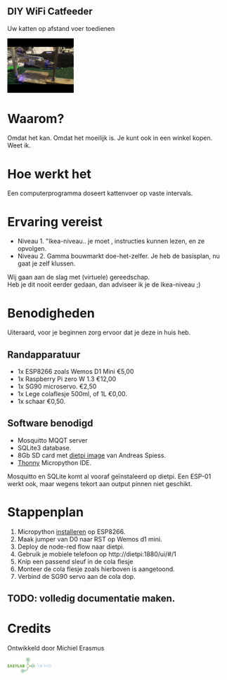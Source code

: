## DIY WiFi Catfeeder
Uw katten op afstand voer toedienen <br>

<img src="https://github.com/pappavis/Easylab4kids_lessen/blob/master/lesmateriaal/082_ESP8266_kattenvoerder/plaatjes/kattenvoerder_anim.gif?raw=true" width="30%" height="30%">

# Waarom?
Omdat het kan. Omdat het moeilijk is. Je kunt ook in een winkel kopen. Weet ik. 

# Hoe werkt het
Een computerprogramma doseert kattenvoer op vaste intervals. 

# Ervaring vereist
 - Niveau 1. "Ikea-niveau.. je moet , instructies kunnen lezen, en ze opvolgen.
 - Niveau 2. Gamma bouwmarkt doe-het-zelfer. Je heb de basisplan, nu gaat je zelf klussen.

Wij gaan aan de slag met (virtuele) gereedschap.  
Heb je dit nooit eerder gedaan, dan adviseer ik je de Ikea-niveau ;)

# Benodigheden
Uiteraard, voor je beginnen zorg ervoor dat je deze in huis heb.

## Randapparatuur
 - 1x ESP8266 zoals Wemos D1 Mini  €5,00
 - 1x Raspberry Pi zero W 1.3  €12,00
 - 1x SG90 microservo. €2,50
 - 1x Lege colaflesje 500ml, of 1L €0,00.
 - 1x schaar €0,50.

## Software benodigd
 - Mosquitto MQQT server
 - SQLite3 database.
 - 8Gb SD card met <a href="http://www.sensorsiot.org/diet-pi-supporting-material-videos-126-and-128/" target="_blank">dietpi image</a> van Andreas Spiess.
 - <a href="https://thonny.org/" target="_blank">Thonny</a> Micropython IDE.

Mosquitto en SQLite komt al vooraf geïnstaleerd op dietpi.
Een ESP-01 werkt ook, maar wegens tekort aan output pinnen niet geschikt.

 # Stappenplan
  1. Micropython <a href="https://medium.com/@JockDaRock/micropython-esp8266-quick-start-part-2-flash-the-esp8266-with-micropython-6fbbb9339bae">installeren</a> op ESP8266.
  2. Maak jumper van D0 naar RST op Wemos d1 mini.
  3. Deploy de node-red flow naar dietpi.
  4. Gebruik je mobiele telefoon op http://dietpi:1880/ui/#/1
  5. Knip een passend sleuf in de cola flesje
  6. Monteer de cola flesje zoals hierboven is aangetoond.
  7. Verbind de SG90 servo aan de cola dop.


## TODO: volledig documentatie maken.
 
# Credits
 Ontwikkeld door Michiel Erasmus
 
<img src="https://github.com/pappavis/Easylab4kids_lessen/raw/master/plaatjes/Easy_Lab_logo_kleur.png?raw=true" width="20%" height="20%">
<br>
